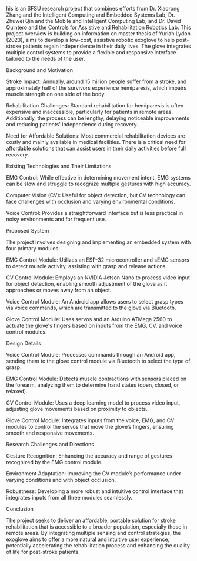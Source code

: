 his is an SFSU research project that combines efforts from Dr. Xiaorong Zhang and the Intelligent Computing and Embedded Systems Lab, Dr. Zhuwei Qin and the Mobile and Intelligent Computing Lab, and Dr. David Quintero and the Controls for Assistive and Rehabilitation Robotics Lab. 
This project overview is building on information on master thesis of Yuriah Lydon (2023), aims to develop a low-cost, assistive robotic exoglove to help post-stroke patients regain independence in their daily lives. The glove integrates multiple control systems to provide a flexible and responsive interface tailored to the needs of the user.

Background and Motivation

Stroke Impact: Annually, around 15 million people suffer from a stroke, and approximately half of the survivors experience hemiparesis, which impairs muscle strength on one side of the body.

Rehabilitation Challenges: Standard rehabilitation for hemiparesis is often expensive and inaccessible, particularly for patients in remote areas. Additionally, the process can be lengthy, delaying noticeable improvements and reducing patients' independence during recovery.

Need for Affordable Solutions: Most commercial rehabilitation devices are costly and mainly available in medical facilities. There is a critical need for affordable solutions that can assist users in their daily activities before full recovery.

Existing Technologies and Their Limitations

EMG Control: While effective in determining movement intent, EMG systems can be slow and struggle to recognize multiple gestures with high accuracy.

Computer Vision (CV): Useful for object detection, but CV technology can face challenges with occlusion and varying environmental conditions.

Voice Control: Provides a straightforward interface but is less practical in noisy environments and for frequent use.

Proposed System

The project involves designing and implementing an embedded system with four primary modules:

EMG Control Module: Utilizes an ESP-32 microcontroller and sEMG sensors to detect muscle activity, assisting with grasp and release actions.

CV Control Module: Employs an NVIDIA Jetson Nano to process video input for object detection, enabling smooth adjustment of the glove as it approaches or moves away from an object.

Voice Control Module: An Android app allows users to select grasp types via voice commands, which are transmitted to the glove via Bluetooth.

Glove Control Module: Uses servos and an Arduino ATMega 2560 to actuate the glove's fingers based on inputs from the EMG, CV, and voice control modules.

Design Details

Voice Control Module: Processes commands through an Android app, sending them to the glove control module via Bluetooth to select the type of grasp.

EMG Control Module: Detects muscle contractions with sensors placed on the forearm, analyzing them to determine hand states (open, closed, or relaxed).

CV Control Module: Uses a deep learning model to process video input, adjusting glove movements based on proximity to objects.

Glove Control Module: Integrates inputs from the voice, EMG, and CV modules to control the servos that move the glove’s fingers, ensuring smooth and responsive movements.

Research Challenges and Directions

Gesture Recognition: Enhancing the accuracy and range of gestures recognized by the EMG control module.

Environment Adaptation: Improving the CV module’s performance under varying conditions and with object occlusion.

Robustness: Developing a more robust and intuitive control interface that integrates inputs from all three modules seamlessly.

Conclusion

The project seeks to deliver an affordable, portable solution for stroke rehabilitation that is accessible to a broader population, especially those in remote areas. By integrating multiple sensing and control strategies, the exoglove aims to offer a more natural and intuitive user experience, potentially accelerating the rehabilitation process and enhancing the quality of life for post-stroke patients.
